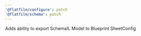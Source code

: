 ```yaml
---
'@flatfile/configure': patch
'@flatfile/schema': patch
---
```


Adds ability to export SchemaIL Model to Blueprint SheetConfig
